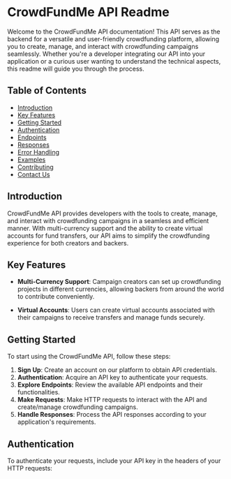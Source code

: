 # CrowdFundMe API Readme

Welcome to the CrowdFundMe API documentation! This API serves as the backend for a versatile and user-friendly crowdfunding platform, allowing you to create, manage, and interact with crowdfunding campaigns seamlessly. Whether you're a developer integrating our API into your application or a curious user wanting to understand the technical aspects, this readme will guide you through the process.

## Table of Contents

- [Introduction](#introduction)
- [Key Features](#key-features)
- [Getting Started](#getting-started)
- [Authentication](#authentication)
- [Endpoints](#endpoints)
- [Responses](#responses)
- [Error Handling](#error-handling)
- [Examples](#examples)
- [Contributing](#contributing)
- [Contact Us](#contact-us)

## Introduction

CrowdFundMe API provides developers with the tools to create, manage, and interact with crowdfunding campaigns in a seamless and efficient manner. With multi-currency support and the ability to create virtual accounts for fund transfers, our API aims to simplify the crowdfunding experience for both creators and backers.

## Key Features

- **Multi-Currency Support**: Campaign creators can set up crowdfunding projects in different currencies, allowing backers from around the world to contribute conveniently.

- **Virtual Accounts**: Users can create virtual accounts associated with their campaigns to receive transfers and manage funds securely.

## Getting Started

To start using the CrowdFundMe API, follow these steps:

1. **Sign Up**: Create an account on our platform to obtain API credentials.
2. **Authentication**: Acquire an API key to authenticate your requests.
3. **Explore Endpoints**: Review the available API endpoints and their functionalities.
4. **Make Requests**: Make HTTP requests to interact with the API and create/manage crowdfunding campaigns.
5. **Handle Responses**: Process the API responses according to your application's requirements.

## Authentication

To authenticate your requests, include your API key in the headers of your HTTP requests:

